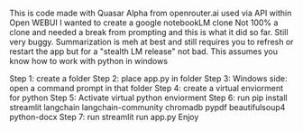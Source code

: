 This is code made with Quasar Alpha from openrouter.ai used via API within Open WEBUI
I wanted to create a google notebookLM clone
Not 100% a clone and needed a break from prompting and this is what it did so far.
Still very buggy. Summarization is meh at best and still requires you to refresh or restart the app but for a "stealth LM release" not bad.
This assumes you know how to work with python in windows

Step 1: create a folder
Step 2: place app.py in folder
Step 3: Windows side: open a command prompt in that folder
Step 4: create a virtual enviorment for python
Step 5: Activate virtual python enviorment
Step 6: run pip install streamlit langchain langchain-community chromadb pypdf beautifulsoup4 python-docx
Step 7: run streamlit run app.py
Enjoy
